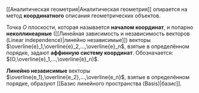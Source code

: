 [[Аналитическая геометрия|Аналитическая геометрия]] опирается на метод **координатного** описания геометрических объектов.

Точка $O$ плоскости, которая называется **началом координат**, и попарно **неколлинеарные** ([[Линейная зависимость и независимость векторов (Linear independence)|линейно независимые]]) векторы $\overline{e}_1,\overline{e}_2,...,\overline{e}_n$, взятые в определённом порядке, задают **аффинную систему координат**. Обозначается: $(O,\overline{e}_1,...,\overline{e}_n)$.

**Линейно независимые** векторы $\overline{e_1},\overline{e_2},...,\overline{e_n}$, взятые в определённом порядке, образуют [[Базис линейного пространства (Basis)|базис]].